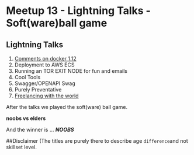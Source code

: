 # Meetup 13 - Lightning Talks - Soft(ware)ball game

## Lightning Talks

1. [Comments on docker 1.12](https://github.com/devstaff-crete/meetup13-LightningTalks-SoftwareballGame/blob/master/presentations/docker1.12.lt.devstaff.pdf)
2. Deployment to AWS ECS 
3. Running an TOR EXIT NODE for fun and emails
4. Cool Tools
5. Swagger/OPENAPI Swag
6. Purely Preventative
7. [Freelancing with the world](https://github.com/devstaff-crete/meetup13-LightningTalks-SoftwareballGame/blob/master/presentations/lightingTalks-Freelancer.pdf)

After the talks we played the soft(ware) ball game.

**noobs vs elders**

And the winner is ... ***NOOBS***

##Disclaimer
(The titles are purely there to describe age `difference`and not skillset level.
